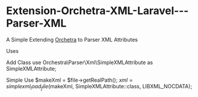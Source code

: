 # Extension-Orchetra-XML-Laravel---Parser-XML
A Simple Extending [Orchetra](https://github.com/orchestral/parser) to Parser XML Attributes


Uses

Add Class
use Orchestra\Parser\Xml\SimpleXMLAttribute as SimpleXMLAttribute;


Simple Use
$makeXml = $file->getRealPath();
$xml = simplexml_load_file($makeXml, SimpleXMLAttribute::class, LIBXML_NOCDATA);
